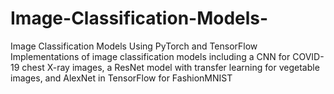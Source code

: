 # Image-Classification-Models-
Image Classification Models Using PyTorch and TensorFlow
Implementations of image classification models including a CNN for COVID-19 chest X-ray images, a ResNet model with transfer learning for vegetable images, and AlexNet in TensorFlow for FashionMNIST
